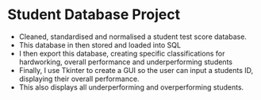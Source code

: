 # Student Database Project
- Cleaned, standardised and normalised a student test score database. 
- This database in then stored and loaded into SQL 
- I then export this database, creating specific classifications for hardworking, overall performance and underperforming students
- Finally, I use Tkinter to create a GUI so the user can input a students ID,  displaying their overall performance. 
- This also displays all underperforming and overperforming students. 
